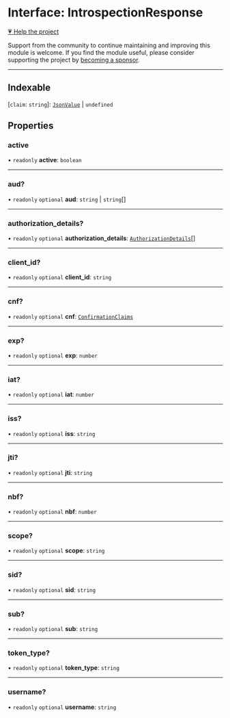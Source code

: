 # Interface: IntrospectionResponse

[💗 Help the project](https://github.com/sponsors/panva)

Support from the community to continue maintaining and improving this module is welcome. If you find the module useful, please consider supporting the project by [becoming a sponsor](https://github.com/sponsors/panva).

***

## Indexable

\[`claim`: `string`\]: [`JsonValue`](../type-aliases/JsonValue.md) \| `undefined`

## Properties

### active

• `readonly` **active**: `boolean`

***

### aud?

• `readonly` `optional` **aud**: `string` \| `string`[]

***

### authorization\_details?

• `readonly` `optional` **authorization\_details**: [`AuthorizationDetails`](AuthorizationDetails.md)[]

***

### client\_id?

• `readonly` `optional` **client\_id**: `string`

***

### cnf?

• `readonly` `optional` **cnf**: [`ConfirmationClaims`](ConfirmationClaims.md)

***

### exp?

• `readonly` `optional` **exp**: `number`

***

### iat?

• `readonly` `optional` **iat**: `number`

***

### iss?

• `readonly` `optional` **iss**: `string`

***

### jti?

• `readonly` `optional` **jti**: `string`

***

### nbf?

• `readonly` `optional` **nbf**: `number`

***

### scope?

• `readonly` `optional` **scope**: `string`

***

### sid?

• `readonly` `optional` **sid**: `string`

***

### sub?

• `readonly` `optional` **sub**: `string`

***

### token\_type?

• `readonly` `optional` **token\_type**: `string`

***

### username?

• `readonly` `optional` **username**: `string`
